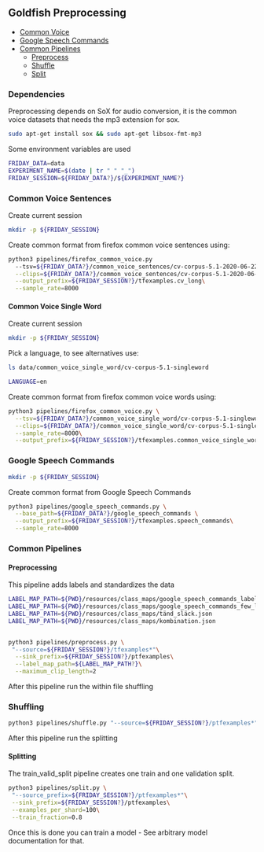 ## Goldfish Preprocessing

- [Common Voice](#common-voice)
- [Google Speech Commands](#google-speech-commands)
- [Common Pipelines](#common-pipelines)
    - [Preprocess](#preprocessing)
    - [Shuffle](#shuffle)
    - [Split](#split)


### Dependencies

Preprocessing depends on SoX for audio conversion, it is the common voice datasets that needs the mp3 extension for sox.

```bash
sudo apt-get install sox && sudo apt-get libsox-fmt-mp3
```

Some environment variables are used 

```bash 
FRIDAY_DATA=data
EXPERIMENT_NAME=$(date | tr " " "_")
FRIDAY_SESSION=${FRIDAY_DATA?}/${EXPERIMENT_NAME?}
```

### Common Voice Sentences

Create current session

```bash
mkdir -p ${FRIDAY_SESSION}
```

Create common format from firefox common voice sentences using:

```bash
python3 pipelines/firefox_common_voice.py 
  --tsv=${FRIDAY_DATA?}/common_voice_sentences/cv-corpus-5.1-2020-06-22/sv-SE/validated.tsv \
  --clips=${FRIDAY_DATA?}/common_voice_sentences/cv-corpus-5.1-2020-06-22/sv-SE/clips \
  --output_prefix=${FRIDAY_SESSION?}/tfexamples.cv_long\
  --sample_rate=8000
```

#### Common Voice Single Word

Create current session

```bash
mkdir -p ${FRIDAY_SESSION}
```
Pick a language, to see alternatives use:

```bash
ls data/common_voice_single_word/cv-corpus-5.1-singleword
```

```bash
LANGUAGE=en
```

Create common format from firefox common voice words using:

```bash
python3 pipelines/firefox_common_voice.py \
  --tsv=${FRIDAY_DATA?}/common_voice_single_word/cv-corpus-5.1-singleword/${LANGUAGE?}/validated.tsv \
  --clips=${FRIDAY_DATA?}/common_voice_single_word/cv-corpus-5.1-singleword/${LANGUAGE?}/clips \
  --sample_rate=8000\
  --output_prefix=${FRIDAY_SESSION?}/tfexamples.common_voice_single_word
```

### Google Speech Commands

```bash
mkdir -p ${FRIDAY_SESSION}
```

Create common format from Google Speech Commands

```bash
python3 pipelines/google_speech_commands.py \
  --base_path=${FRIDAY_DATA?}/google_speech_commands \
  --output_prefix=${FRIDAY_SESSION?}/tfexamples.speech_commands\
  --sample_rate=8000
```


### Common Pipelines

#### Preprocessing

This pipeline adds labels and standardizes the data

```bash
LABEL_MAP_PATH=${PWD}/resources/class_maps/google_speech_commands_label_map.json
LABEL_MAP_PATH=${PWD}/resources/class_maps/google_speech_commands_few_label_map.json
LABEL_MAP_PATH=${PWD}/resources/class_maps/tänd_släck.json
LABEL_MAP_PATH=${PWD}/resources/class_maps/kombination.json


python3 pipelines/preprocess.py \
 "--source=${FRIDAY_SESSION?}/tfexamples*"\
  --sink_prefix=${FRIDAY_SESSION?}/ptfexamples\
  --label_map_path=${LABEL_MAP_PATH?}\
  --maximum_clip_length=2
```

After this pipeline run the within file shuffling

### Shuffling

```bash
python3 pipelines/shuffle.py "--source=${FRIDAY_SESSION?}/ptfexamples*"
```

After this pipeline run the splitting

#### Splitting

The train_valid_split pipeline creates one train and one validation split.

```bash
python3 pipelines/split.py \
 "--source_prefix=${FRIDAY_SESSION?}/ptfexamples*"\
 --sink_prefix=${FRIDAY_SESSION?}/ptfexamples\
 --examples_per_shard=100\
 --train_fraction=0.8
```

Once this is done you can train a model - See arbitrary model documentation for that.
